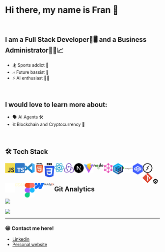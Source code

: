 # Hi there, my name is Fran 👋

<br/>

## I am a Full Stack Developer🎨🖥️ and a Business Administrator👨‍🎓📈

-   🏂 Sports addict 🏉
-   🎶 Future bassist 🎸
-   ⚡ AI enthusiast 🤖🧠

<br/>

## I would love to learn more about:

-   🗣️ AI Agents 🛠️
-   ⛓️ Blockchain and Cryptocurrency 💸

<br/>

## 🛠 Tech Stack

<img align="left" alt="JavaScript" width="32px" src="assets/javascript.png" />
<img align="left" alt="TypeScript" width="32px" src="assets/typescript.png" />
<img align="left" alt="Visual Studio Code" width="32px" src="assets/vscode.svg" />
<img align="left" alt="HTML5" width="32px" src="assets/html5.png" />
<img align="left" alt="CSS3" width="32px" src="assets/css.png" />
<img align="left" alt="React" width="32px" src="assets/react.svg" />
<img align="left" alt="Redux" width="32px" src="assets/redux.png" />
<img align="left" alt="Next.js" width="32px" src="assets/next.svg" />
<img align="left" alt="Vite.js" width="32px" src="assets/vite.svg" />
<img align="left" alt="Node.js" width="32px" src="assets/nodejs.png" />
<img align="left" alt="GraphQL" width="32px" src="assets/graphql.png" />
<img align="left" alt="Sequelize" width="32px" src="assets/sequelize.png" />
<img align="left" alt="MongoDB" width="32px" src="assets/mongodb.png" />
<img align="left" alt="Loopback" width="32px" src="assets/loopback.png" />
<img align="left" alt="Socket.io" width="32px" src="assets/socketio.png" />
<img align="left" alt="Git" width="32px" src="assets/git.png" />
<img align="left" alt="GitHub" width="32px" src="assets/github.webp" />
<img align="left" alt="GSAP" width="32px" src="assets/gsap.svg" />
<img align="left" alt="Figma" width="32px" src="assets/figma.png" />
<img align="left" alt="Webflow" width="32px" src="assets/webflow.svg" />
<img align="left" alt="Hubspot" width="32px" src="assets/hubspot.svg" />

<br/>

## ⚙️ Git Analytics

<p><img align="center" src="https://github-readme-stats.vercel.app/api?username=frangoni&theme=dark&show_icons=true" /></p>
<p><img align="center" src="https://github-readme-stats.vercel.app/api/top-langs/?username=frangoni&theme=dark&layout=compact" width="320" /></p>

<hr/>

### 😁 Contact me here!

-   [Linkedin][linkedin]
-   [Personal website][portfolio]

[portfolio]: https://betodev.netlify.app/
[linkedin]: https://www.linkedin.com/in/francisco-go%C3%B1i-piuma-dev/
